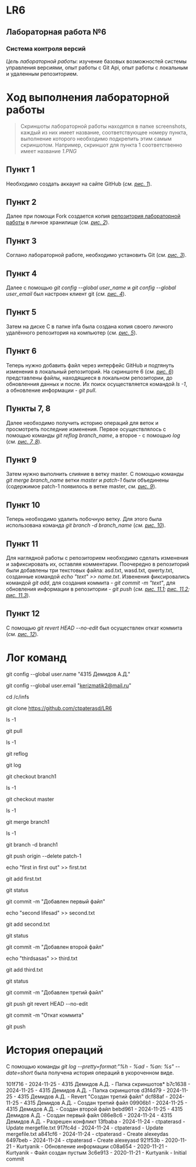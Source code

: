 # LR6
## Лабораторная работа №6
### Система контроля версий
_Цель лабораторной работы_: изучение базовых возможностей системы управления версиями, опыт работы с Git Api, опыт работы с локальным и удаленным репозиторием.

# Ход выполнения лабораторной работы
> Скриншоты лабораторной работы находятся в папке screenshots, каждый из них имеет название, соответствующее номеру пункта, выполнение которого необходимо подкрепить этим самым скриншотом. Например, скриншот для пункта 1 соответственно имеет название _1.PNG_
## Пункт 1
Необходимо создать аккаунт на сайте GitHub (_см. [рис. 1](https://github.com/ctpaterasd/LR6/blob/b7c1638ca4aadf3b3ec42a3d1939fc9c4c4610d4/screenshots/6.1.png)_). 
## Пункт 2
Далее при помощи Fork создается копия [репозитория лабораторной работы](https://github.com/Kurtyanik/LR6/) в личное хранилище (_см. [рис. 2](https://github.com/ctpaterasd/LR6/blob/101f7163fb8e13d134cfea9044413a541b1d2931/screenshots/6.2.png)_).
## Пункт 3
Соглано лабораторной работе, необходимо установить Git (_см. [рис. 3](https://github.com/ctpaterasd/LR6/blob/101f7163fb8e13d134cfea9044413a541b1d2931/screenshots/6.3.png)_).
## Пункт 4
Далее с помощью _git config --global user_name_ и _git config --global user_email_ был настроен клиент git (_см. [рис. 4](https://github.com/ctpaterasd/LR6/blob/101f7163fb8e13d134cfea9044413a541b1d2931/screenshots/6.4.png)_).
## Пункт 5
Затем на диске С в папке infa была создана копия своего личного удалённого репозитория на компьютер (_см. [рис. 5](https://github.com/ctpaterasd/LR6/blob/101f7163fb8e13d134cfea9044413a541b1d2931/screenshots/6.5.png)_).
## Пункт 6
Теперь нужно добавить файл через интерфейс GitHub и подтянуть изменения в локальный репозиторий. На скриншоте 6 (_см. [рис. 6](https://github.com/ctpaterasd/LR6/blob/101f7163fb8e13d134cfea9044413a541b1d2931/screenshots/6.6.png)_) представлены файлы, находящиеся в локальном репозитории, до обновленния данных и после. Их поиск осуществляется командой _ls -1_, а обновление информации - _git pull_.
## Пункты 7, 8
Далее необходимо получить историю операций для веток и просмотреть последние изменения. Первое осуществлялось с помощью команды _git reflog branch_name_, а второе - с помощью _log_ (_см. [рис. 7, 8](https://github.com/ctpaterasd/LR6/blob/101f7163fb8e13d134cfea9044413a541b1d2931/screenshots/6.7-8.png)_).
## Пункт 9
Затем нужно выполнить слияние в ветку master. С помощью команды _git merge branch_name_ ветки _master_ и _patch-1_ были объединены (содержимое patch-1 появилось в ветке master, _см. [рис. 9](https://github.com/ctpaterasd/LR6/blob/101f7163fb8e13d134cfea9044413a541b1d2931/screenshots/6.9.png)_).
## Пункт 10
Теперь необходимо удалить побочную ветку. Для этого была использована команда _git branch -d branch_name_ (_см. [рис. 10](https://github.com/ctpaterasd/LR6/blob/101f7163fb8e13d134cfea9044413a541b1d2931/screenshots/6.10.png)_).
## Пункт 11
Для наглядной работы с репозиторием необходимо сделать изменения и зафиксировать их, оставляя комментарии. Поочередно в репозиторий были добавлены три текстовых файла: asd.txt, wasd.txt, qwerty.txt, созданные командой _echo "text" >> name.txt_. Извенения фиксировались командой _git add_, для создания коммита - _git commit -m "text"_, для обновления информации в репозитории - _git push_ (_см. [рис. 11.1](https://github.com/ctpaterasd/LR6/blob/101f7163fb8e13d134cfea9044413a541b1d2931/screenshots/6.11.png); [рис. 11.2](https://github.com/ctpaterasd/LR6/blob/101f7163fb8e13d134cfea9044413a541b1d2931/screenshots/6.12.png); [рис. 11.3](https://github.com/ctpaterasd/LR6/blob/101f7163fb8e13d134cfea9044413a541b1d2931/screenshots/6.13.png)_).
## Пункт 12
С помощью _git revert HEAD --no-edit_ был осуществлен откат коммита (_см. [рис. 12](https://github.com/ctpaterasd/LR6/blob/101f7163fb8e13d134cfea9044413a541b1d2931/screenshots/6.14.png)_).

# Лог команд
git config --global user.name "4315 Демидов А.Д."

git config --global user.email "kerizmatik2@mail.ru"

cd /c/infs

git clone https://github.com/ctpaterasd/LR6

ls -1

git pull

ls -1

git reflog

git log

git checkout branch1

ls -1

git checkout master

ls -1

git merge branch1

ls -1

git branch -d branch1

git push origin --delete patch-1

echo "first in first out" >> first.txt

git add first.txt

git status

git commit -m "Добавлен первый файл"

echo "second lifesad" >> second.txt

git add second.txt

git status

git commit -m "Добавлен второй файл"

echo "thirdsasas" >> third.txt

git add third.txt

git status

git commit -m "Добавлен третий файл"

git push
git revert HEAD --no-edit

git commit -m "Откат коммита"

git push


# История операций
С помощью команды _git log --pretty=format:"%h - %ad - %an: %s" --date=short_ была получена история операций в укороченном виде.

101f716 - 2024-11-25 - 4315 Демидов А.Д. - Папка скриншотов*
b7c1638 - 2024-11-25 - 4315 Демидов А.Д. - Папка скриншотов
d3f4d79 - 2024-11-25 - 4315 Демидов А.Д. - Revert "Создан третий файл"
dcf88af - 2024-11-25 - 4315 Демидов А.Д. - Создан третий файл
09906b1 - 2024-11-25 - 4315 Демидов А.Д. - Создан второй файл
bebd961 - 2024-11-25 - 4315 Демидов А.Д. - Создан первый файл
086e8c6 - 2024-11-24 - 4315 Демидов А.Д. - Разрешен конфликт
13fbaba - 2024-11-24 - ctpaterasd - Update mergefile.txt
917fc4d - 2024-11-24 - ctpaterasd - Update mergefile.txt
a841cf6 - 2024-11-24 - ctpaterasd - Create alexeydas
6497beb - 2024-11-24 - ctpaterasd - Create alexeyasd
921f53b - 2020-11-21 - Kurtyanik - Обновление информации
c08a654 - 2020-11-21 - Kurtyanik - Файл создан пустым
3c6e913 - 2020-11-21 - Kurtyanik - Initial commit

